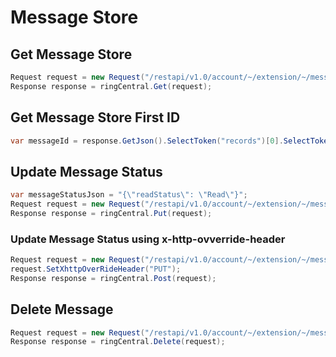 # Message Store

## Get Message Store
```cs
Request request = new Request("/restapi/v1.0/account/~/extension/~/message-store");
Response response = ringCentral.Get(request);
```

## Get Message Store First ID
```cs
var messageId = response.GetJson().SelectToken("records")[0].SelectToken("id");
```

## Update Message Status
```cs
var messageStatusJson = "{\"readStatus\": \"Read\"}";
Request request = new Request("/restapi/v1.0/account/~/extension/~/message-store/" + messageId, messageStatusJson);
Response response = ringCentral.Put(request);
```

### Update Message Status using x-http-ovverride-header
```cs
Request request = new Request("/restapi/v1.0/account/~/extension/~/message-store/" + messageId, messageStatusJson);
request.SetXhttpOverRideHeader("PUT"); 
Response response = ringCentral.Post(request);
```

## Delete Message
```cs
Request request = new Request("/restapi/v1.0/account/~/extension/~/message-store/" + messageId);
Response response = ringCentral.Delete(request);
```